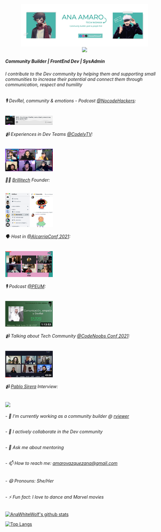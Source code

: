 <div align="center">
  <img src="/002_1Copia.jpg" align="center" width="80%" />
</div>

<div align="center">
  <img src="https://rishavanand.github.io/static/images/greetings.gif" align="center" width="40%" />
</div>

##### Community Builder | FrontEnd Dev | SysAdmin
###### I contribute to the Dev community by helping them and supporting small communities to increase their potential and connect them through communication, respect and humility

###### 🎙️ DevRel, community & emotions - Podcast [@NocodeHackers](https://www.nocodehackers.es/):

<div align="left">
  <a href="https://anchor.fm/nocodehackers/episodes/28---Ana-Amaro---Devreel--comunidad-y-emociones-en-el-sector-Tech-e1cod3g" target="blank">
    <img src="/Devrel.png" align="center" width="30%" />
  </a>
</div>

###### 📹 Experiences in Dev Teams [@CodelyTV](https://codely.com/):

<div align="left">
  <a href="https://youtu.be/nsc91smj9wQ" target="blank">
    <img src="/Devteams.png" align="center" width="30%" />
  </a>
</div>

###### 🏳️‍🌈 [Brillitech](https://twitter.com/brillitech) Founder:

<div align="left">
    <img src="/Brillitech.png" align="center" width="30%" />
</div>

###### 🗣 Host in [@AlcarriaConf 2021](https://www.alcarriaconf.com/):

<div align="left">
    <img src="/Alcarriaconf.png" align="center" width="30%" />
</div>

###### 🎙️ Podcast [@PEUM](https://www.ivoox.com/episodio-83-comunicacion-empatia-devrel-audios-mp3_rf_71267519_1.html):

<div align="left">
  <a href="https://youtu.be/7fZGkV876SU" target="blank">
    <img src="/peum.png" align="center" width="30%" />
  </a>
</div>

###### 📹 Talking about Tech Community [@CodeNoobs Conf 2021](https://codenoobsconf.com/):

<div align="left">
  <a href="https://youtu.be/2Oe0RGUbKfg" target="blank">
    <img src="/codenoobs.png" align="center" width="30%" />
  </a>
</div>

###### 📹 [Pablo Sirera](https://pablosirera.com/) Interview:

<div align="left">
  <a href="https://youtu.be/nHiXSuxHqpI" target="blank">
    <img src="/entrevistapablo.png" align="center" width="30%" />
  </a>
</div>

###### - 🔭 I’m currently working as a community builder @ [rviewer](https://rviewer.io/)
###### - 👯 I actively collaborate in the Dev community
###### - 💬 Ask me about mentoring
###### - 📫 How to reach me: amarovazquezana@gmail.com
###### - 😄 Pronouns: She/Her
###### - ⚡ Fun fact: I love to dance and Marvel movies

[![AnaWhiteWolf's github stats](https://github-readme-stats.vercel.app/api?username=AnaAmaro&show_icons=true&theme=vue)](https://github.com/AnaAmaro/github-readme-stats)

[![Top Langs](https://github-readme-stats.vercel.app/api/top-langs/?username=AnaAmaro&layout=compact&theme=vue)](https://github.com/AnaAmaro/github-readme-stats)
